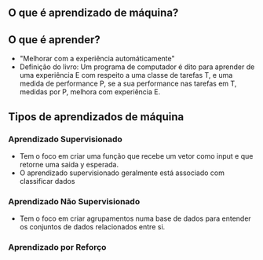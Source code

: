 ## O que é aprendizado de máquina?

## O que é aprender?
- "Melhorar com a experiência automáticamente"
- Definição do livro: Um programa de computador é dito para aprender de uma experiência E com respeito a uma classe de tarefas T, e uma medida de performance P, se a sua performance nas tarefas em T, medidas por P, melhora com experiência E.
## Tipos de aprendizados de máquina
### Aprendizado Supervisionado
- Tem o foco em criar uma função que recebe um vetor como input e que retorne uma saida y esperada.
- O aprendizado supervisionado geralmente está associado com classificar dados 
### Aprendizado Não Supervisionado
- Tem o foco em criar agrupamentos numa base de dados para entender os conjuntos de dados relacionados entre si.
### Aprendizado por Reforço